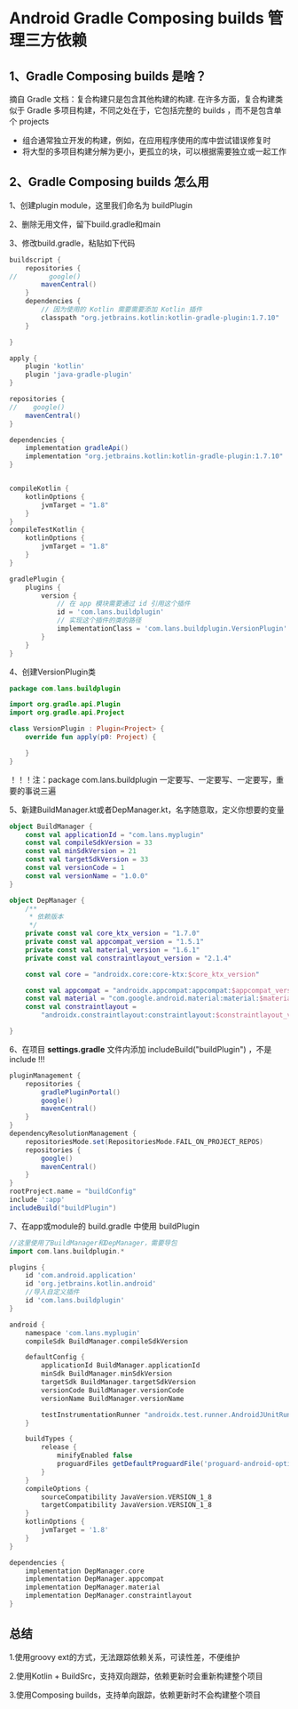 # Android Gradle Composing builds 管理三方依赖

## 1、Gradle Composing builds 是啥？

摘自 Gradle 文档：复合构建只是包含其他构建的构建. 在许多方面，复合构建类似于 Gradle 多项目构建，不同之处在于，它包括完整的 builds ，而不是包含单个 projects

- 组合通常独立开发的构建，例如，在应用程序使用的库中尝试错误修复时
- 将大型的多项目构建分解为更小，更孤立的块，可以根据需要独立或一起工作

## 2、Gradle Composing builds 怎么用

1、创建plugin module，这里我们命名为 buildPlugin

2、删除无用文件，留下build.gradle和main

3、修改build.gradle，粘贴如下代码

```groovy
buildscript {
    repositories {
//        google()
        mavenCentral()
    }
    dependencies {
        // 因为使用的 Kotlin 需要需要添加 Kotlin 插件
        classpath "org.jetbrains.kotlin:kotlin-gradle-plugin:1.7.10"
    }

}

apply {
    plugin 'kotlin'
    plugin 'java-gradle-plugin'
}

repositories {
//    google()
    mavenCentral()
}

dependencies {
    implementation gradleApi()
    implementation "org.jetbrains.kotlin:kotlin-gradle-plugin:1.7.10"
}


compileKotlin {
    kotlinOptions {
        jvmTarget = "1.8"
    }
}
compileTestKotlin {
    kotlinOptions {
        jvmTarget = "1.8"
    }
}

gradlePlugin {
    plugins {
        version {
            // 在 app 模块需要通过 id 引用这个插件
            id = 'com.lans.buildplugin'
            // 实现这个插件的类的路径
            implementationClass = 'com.lans.buildplugin.VersionPlugin'
        }
    }
}
```

4、创建VersionPlugin类

```kotlin
package com.lans.buildplugin

import org.gradle.api.Plugin
import org.gradle.api.Project

class VersionPlugin : Plugin<Project> {
    override fun apply(p0: Project) {

    }
}
```

！！！注：package com.lans.buildplugin 一定要写、一定要写、一定要写，重要的事说三遍

5、新建BuildManager.kt或者DepManager.kt，名字随意取，定义你想要的变量

```kotlin
object BuildManager {
    const val applicationId = "com.lans.myplugin"
    const val compileSdkVersion = 33
    const val minSdkVersion = 21
    const val targetSdkVersion = 33
    const val versionCode = 1
    const val versionName = "1.0.0"
}
```

```kotlin
object DepManager {
    /**
     * 依赖版本
     */
    private const val core_ktx_version = "1.7.0"
    private const val appcompat_version = "1.5.1"
    private const val material_version = "1.6.1"
    private const val constraintlayout_version = "2.1.4"

    const val core = "androidx.core:core-ktx:$core_ktx_version"

    const val appcompat = "androidx.appcompat:appcompat:$appcompat_version"
    const val material = "com.google.android.material:material:$material_version"
    const val constraintlayout =
        "androidx.constraintlayout:constraintlayout:$constraintlayout_version"

}
```

6、在项目 **settings.gradle** 文件内添加 includeBuild("buildPlugin") ，不是include !!!

```groovy
pluginManagement {
    repositories {
        gradlePluginPortal()
        google()
        mavenCentral()
    }
}
dependencyResolutionManagement {
    repositoriesMode.set(RepositoriesMode.FAIL_ON_PROJECT_REPOS)
    repositories {
        google()
        mavenCentral()
    }
}
rootProject.name = "buildConfig"
include ':app'
includeBuild("buildPlugin")
```

7、在app或module的 build.gradle 中使用 buildPlugin

```groovy
//这里使用了BuildManager和DepManager，需要导包
import com.lans.buildplugin.*

plugins {
    id 'com.android.application'
    id 'org.jetbrains.kotlin.android'
  	//导入自定义插件
    id 'com.lans.buildplugin'
}

android {
    namespace 'com.lans.myplugin'
    compileSdk BuildManager.compileSdkVersion

    defaultConfig {
        applicationId BuildManager.applicationId
        minSdk BuildManager.minSdkVersion
        targetSdk BuildManager.targetSdkVersion
        versionCode BuildManager.versionCode
        versionName BuildManager.versionName

        testInstrumentationRunner "androidx.test.runner.AndroidJUnitRunner"
    }

    buildTypes {
        release {
            minifyEnabled false
            proguardFiles getDefaultProguardFile('proguard-android-optimize.txt'), 'proguard-rules.pro'
        }
    }
    compileOptions {
        sourceCompatibility JavaVersion.VERSION_1_8
        targetCompatibility JavaVersion.VERSION_1_8
    }
    kotlinOptions {
        jvmTarget = '1.8'
    }
}

dependencies {
    implementation DepManager.core
    implementation DepManager.appcompat
    implementation DepManager.material
    implementation DepManager.constraintlayout
}
```

## 总结

1.使用groovy ext的方式，无法跟踪依赖关系，可读性差，不便维护

2.使用Kotlin + BuildSrc，支持双向跟踪，依赖更新时会重新构建整个项目

3.使用Composing builds，支持单向跟踪，依赖更新时不会构建整个项目